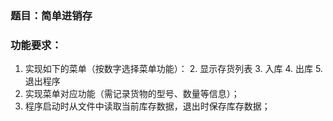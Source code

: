 ### 题目：简单进销存

### 功能要求：

1. 实现如下的菜单（按数字选择菜单功能）：
	2. 显示存货列表
	3. 入库
	4. 出库
	5. 退出程序
6. 实现菜单对应功能（需记录货物的型号、数量等信息）；
7. 程序启动时从文件中读取当前库存数据，退出时保存库存数据；
